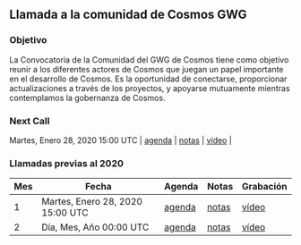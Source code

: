 ## Llamada a la comunidad de Cosmos GWG

### Objetivo
La Convocatoria de la Comunidad del GWG de Cosmos tiene como objetivo reunir a los diferentes actores de Cosmos que juegan un papel importante en el desarrollo de Cosmos. Es la oportunidad de conectarse, proporcionar actualizaciones a través de los proyectos, y apoyarse mutuamente mientras contemplamos la gobernanza de Cosmos.

### Next Call
Martes, Enero 28, 2020 15:00 UTC | [agenda](Month1.2020.md) | [notas](Month1.2020.md#notes) | [vídeo](https://www.youtube.com) |


### Llamadas previas al 2020

 Mes  | Fecha                             | Agenda        |Notas          | Grabación            |
--- | -------------------------------- | -------------- |-------------- | -------------------- |
 1 | Martes, Enero 28, 2020 15:00 UTC | [agenda](Month1.2020.md) | [notas](Month1.2020.md#notes) | [vídeo](https://www.youtube.com) |
  2 | Día, Mes, Año 00:00 UTC | [agenda](Month2.md) | [notas](Month2.md#notes) | [vídeo](https://www.youtube.com) |